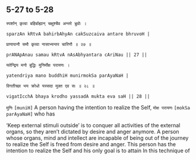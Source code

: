 ## 5-27 to 5-28


```shloka-sa
स्पर्शान् कृत्वा बहिर्बाह्यान् चक्षुश्चैव अन्तरे भ्रुवोः ।
```
```shloka-sa-hk
sparzAn kRtvA bahirbAhyAn cakSuzcaiva antare bhruvoH |
```
```shloka-sa
प्राणापानौ समौ कृत्वा नासाभ्यन्तर चारिणौ ॥ २७ ॥
```
```shloka-sa-hk
prANApAnau samau kRtvA nAsAbhyantara cAriNau || 27 ||
```

```shloka-sa
यतेन्द्रिय मनो बुद्धिः मुनिर्मोक्ष परायणः ।
```
```shloka-sa-hk
yatendriya mano buddhiH munirmokSa parAyaNaH |
```
```shloka-sa
विगतीच्छा भय क्रोधो यस्सदा मुक्त एव सः ॥ २८ ॥
```
```shloka-sa-hk
vigatIcchA bhaya krodho yassadA mukta eva saH || 28 ||
```

`मुनिः` `[muniH]` A person having the intention to realize the Self, `मोक्ष परायणः` `[mokSa parAyaNaH]` who has

‘Keep external stimuli outside’ is to conquer all activities of the external organs, so they aren’t dictated by desire and anger anymore. A person whose organs, mind and intellect are incapable of being out of the journey to realize the Self is freed from desire and anger.
This person has the intention to realize the Self and his only goal is to attain 
In this technique of 

